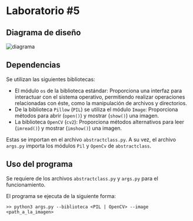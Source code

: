 # Laboratorio #5
## Diagrama de diseño
![diagrama](https://raw.githubusercontent.com/mareyes1/Lab2/main/diagrama_lab5_v2.png)
## Dependencias
Se utilizan las siguientes bibliotecas:

* El módulo `os` de la biblioteca estándar: Proporciona una interfaz para interactuar con el sistema operativo, permitiendo realizar operaciones relacionadas con éste, como la manipulación de archivos y directorios.
* De la biblioteca `Pillow` (`PIL`) se utiliza el módulo `Image`: Proporciona métodos para abrir (`open()`) y mostrar (`show()`) una imagen.
* La biblioteca `OpenCV` (`cv2`): Proporciona métodos alternativos para leer (`imread()`) y mostrar (`imshow()`) una imagen.

Estas se importan en el archivo `abstractclass.py`. A su vez, el archivo `args.py` importa los módulos `Pil` y `OpenCv` de `abstractclass`.
## Uso del programa
Se requiere de los archivos `abstractclass.py` y `args.py` para el funcionamiento.

El programa se ejecuta de la siguiente forma:

`>> python3 args.py --biblioteca <PIL | OpenCV> --image <path_a_la_imagen>`
